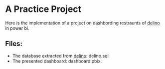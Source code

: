 # A Practice Project
Here is the implementation of a project on dashbording restraunts of [delino](https://www.delino.com/) in power bi.
## Files:
- The database extracted from [delino](https://www.delino.com/): delino.sql
- The presented dashboard: dashboard.pbix.